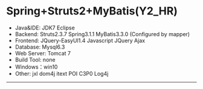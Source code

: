 Spring+Struts2+MyBatis(Y2_HR)
============
* Java&IDE: JDK7 Eclipse 
* Backend:  Struts2.3.7 Spring3.1.1 MyBatis3.3.0 (Configured by mapper)
* Frontend: JQuery-EasyUI1.4 Javascript JQuery Ajax
* Database: Mysql6.3
* Web Server: Tomcat 7
* Build Tool: none
* Windows：win10
* Other: jxl dom4j itext POI C3P0  Log4j 
---------
